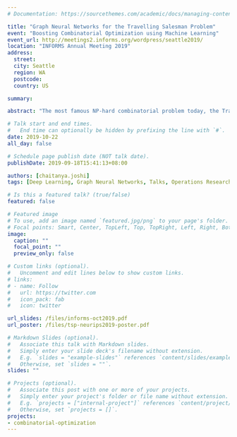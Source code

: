 ```yaml
---
# Documentation: https://sourcethemes.com/academic/docs/managing-content/

title: "Graph Neural Networks for the Travelling Salesman Problem"
event: "Boosting Combinatorial Optimization using Machine Learning"
event_url: http://meetings2.informs.org/wordpress/seattle2019/
location: "INFORMS Annual Meeting 2019"
address:
  street:
  city: Seattle
  region: WA
  postcode:
  country: US

summary: 

abstract: "The most famous NP-hard combinatorial problem today, the Travelling Salesman Problem, is intractable to solve optimally at large scale. In practice, existing techniques such as Concorde can efficiently solve TSP up to thousands of nodes. This talk introduces a recent line of work from the deep learning community to directly ‘learn’ good heuristics for TSP using neural networks. Our approach uses Graph ConvNets to operate on the graph structure of problem instances and is highly parallelizable, making it a promising direction for learning combinatorial optimization at large scale."

# Talk start and end times.
#   End time can optionally be hidden by prefixing the line with `#`.
date: 2019-10-22
all_day: false

# Schedule page publish date (NOT talk date).
publishDate: 2019-09-18T15:41:13+08:00

authors: [chaitanya.joshi]
tags: [Deep Learning, Graph Neural Networks, Talks, Operations Research, Combinatorial Optimization]

# Is this a featured talk? (true/false)
featured: false

# Featured image
# To use, add an image named `featured.jpg/png` to your page's folder. 
# Focal points: Smart, Center, TopLeft, Top, TopRight, Left, Right, BottomLeft, Bottom, BottomRight.
image:
  caption: ""
  focal_point: ""
  preview_only: false

# Custom links (optional).
#   Uncomment and edit lines below to show custom links.
# links:
# - name: Follow
#   url: https://twitter.com
#   icon_pack: fab
#   icon: twitter

url_slides: /files/informs-oct2019.pdf
url_poster: /files/tsp-neurips2019-poster.pdf

# Markdown Slides (optional).
#   Associate this talk with Markdown slides.
#   Simply enter your slide deck's filename without extension.
#   E.g. `slides = "example-slides"` references `content/slides/example-slides.md`.
#   Otherwise, set `slides = ""`.
slides: ""

# Projects (optional).
#   Associate this post with one or more of your projects.
#   Simply enter your project's folder or file name without extension.
#   E.g. `projects = ["internal-project"]` references `content/project/deep-learning/index.md`.
#   Otherwise, set `projects = []`.
projects:
- combinatorial-optimization
---
```

